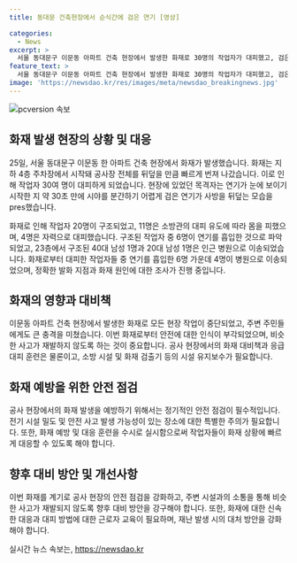 ```yaml
---
title: 동대문 건축현장에서 순식간에 검은 연기 [영상]

categories:
  - News
excerpt: >
  서울 동대문구 이문동 아파트 건축 현장에서 발생한 화재로 30명의 작업자가 대피했고, 검은 연기가 순식간에 공사장을 뒤덮었습니다. 화재는 지하 주차장에서 시작되어 아파트 25층까지 번쩍이며, 대피 중인 작업자들도 있었습니다. 20명이 구조되고 6명이 연기를 흡입한 것으로 파악됐으며, 화재 원인은 조사 중입니다. 이러한 상황에도 소방당국은 신속히 대응하여 화재를 진화시켰습니다. (총 150자)
feature_text: >
  서울 동대문구 이문동 아파트 건축 현장에서 발생한 화재로 30명의 작업자가 대피했고, 검은 연기가 순식간에 공사장을 뒤덮었습니다. 화재는 지하 주차장에서 시작되어 아파트 25층까지 번쩍이며, 대피 중인 작업자들도 있었습니다. 20명이 구조되고 6명이 연기를 흡입한 것으로 파악됐으며, 화재 원인은 조사 중입니다. 이러한 상황에도 소방당국은 신속히 대응하여 화재를 진화시켰습니다. (총 150자)
image: 'https://newsdao.kr/res/images/meta/newsdao_breakingnews.jpg'
---
```


<p><img src="https://newsdao.kr/res/images/meta/newsdao_breakingnews.jpg" alt="pcversion 속보" /></p>

<h2 data-ke-size="size26">화재 발생 현장의 상황 및 대응</h2>

<p data-ke-size="size16">25일, 서울 동대문구 이문동 한 아파트 건축 현장에서 화재가 발생했습니다. 화재는 지하 4층 주차장에서 시작돼 공사장 전체를 뒤덮을 만큼 빠르게 번져 나갔습니다. 이로 인해 작업자 30여 명이 대피하게 되었습니다. 현장에 있었던 목격자는 연기가 눈에 보이기 시작한 지 약 30초 만에 시야를 분간하기 어렵게 검은 연기가 사방을 뒤덮는 모습을 pres했습니다.</p>

<p data-ke-size="size16">화재로 인해 작업자 20명이 구조되었고, 11명은 소방관의 대피 유도에 따라 몸을 피했으며, 4명은 자력으로 대피했습니다. 구조된 작업자 중 6명이 연기를 흡입한 것으로 파악되었고, 23층에서 구조된 40대 남성 1명과 20대 남성 1명은 인근 병원으로 이송되었습니다. 화재로부터 대피한 작업자들 중 연기를 흡입한 6명 가운데 4명이 병원으로 이송되었으며, 정확한 발화 지점과 화재 원인에 대한 조사가 진행 중입니다.</p>

<h2 data-ke-size="size26">화재의 영향과 대비책</h2>

<p data-ke-size="size16">이문동 아파트 건축 현장에서 발생한 화재로 모든 현장 작업이 중단되었고, 주변 주민들에게도 큰 충격을 미쳤습니다. 이번 화재로부터 안전에 대한 인식이 부각되었으며, 비슷한 사고가 재발하지 않도록 하는 것이 중요합니다. 공사 현장에서의 화재 대비책과 응급 대피 훈련은 물론이고, 소방 시설 및 화재 검출기 등의 시설 유지보수가 필요합니다.</p>

<h2 data-ke-size="size26">화재 예방을 위한 안전 점검</h2>

<p data-ke-size="size16">공사 현장에서의 화재 발생을 예방하기 위해서는 정기적인 안전 점검이 필수적입니다. 전기 시설 밀도 및 안전 사고 발생 가능성이 있는 장소에 대한 특별한 주의가 필요합니다. 또한, 화재 예방 및 대응 훈련을 수시로 실시함으로써 작업자들이 화재 상황에 빠르게 대응할 수 있도록 해야 합니다.</p>

<h2 data-ke-size="size26">향후 대비 방안 및 개선사항</h2>

<p data-ke-size="size16">이번 화재를 계기로 공사 현장의 안전 점검을 강화하고, 주변 시설과의 소통을 통해 비슷한 사고가 재발되지 않도록 향후 대비 방안을 강구해야 합니다. 또한, 화재에 대한 신속한 대응과 대피 방법에 대한 근로자 교육이 필요하며, 재난 발생 시의 대처 방안을 강화해야 합니다.</p>
실시간 뉴스 속보는, <a href="https://newsdao.kr" rel="dofollow">https://newsdao.kr</a>


